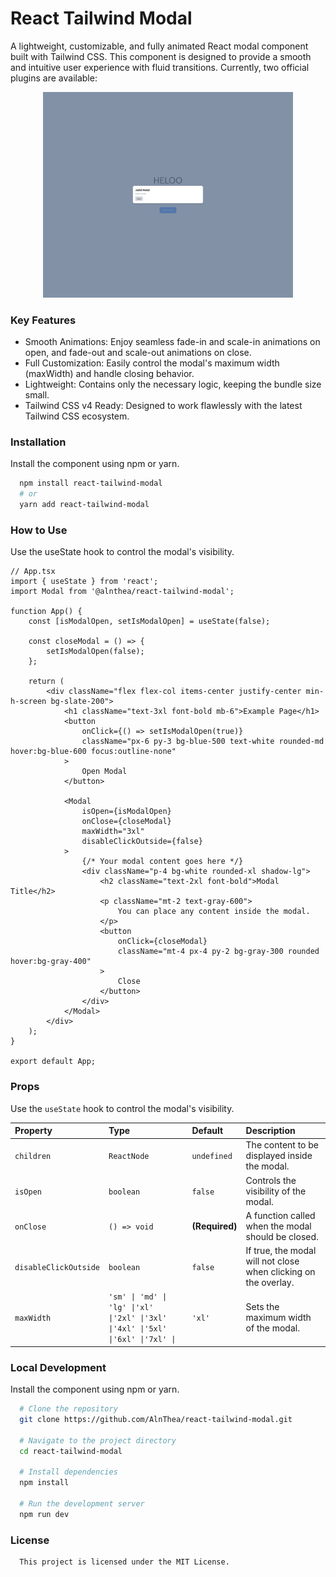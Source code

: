# React Tailwind Modal

A lightweight, customizable, and fully animated React modal component built with Tailwind CSS. This component is designed to provide a smooth and intuitive user experience with fluid transitions.
Currently, two official plugins are available:

<p align="center">
  <img src="https://github.com/AlnThea/react-tailwind-modal/blob/master/public/img.png" width="400" alt="React Tailwind Modal Demo" />
</p>

### Key Features

- Smooth Animations: Enjoy seamless fade-in and scale-in animations on open, and fade-out and scale-out animations on close.
- Full Customization: Easily control the modal's maximum width (maxWidth) and handle closing behavior.
- Lightweight: Contains only the necessary logic, keeping the bundle size small.
- Tailwind CSS v4 Ready: Designed to work flawlessly with the latest Tailwind CSS ecosystem.

### Installation

Install the component using npm or yarn.
```bash
  npm install react-tailwind-modal
  # or
  yarn add react-tailwind-modal
```

### How to Use

Use the useState hook to control the modal's visibility.
```tsx
// App.tsx
import { useState } from 'react';
import Modal from '@alnthea/react-tailwind-modal';

function App() {
    const [isModalOpen, setIsModalOpen] = useState(false);

    const closeModal = () => {
        setIsModalOpen(false);
    };

    return (
        <div className="flex flex-col items-center justify-center min-h-screen bg-slate-200">
            <h1 className="text-3xl font-bold mb-6">Example Page</h1>
            <button
                onClick={() => setIsModalOpen(true)}
                className="px-6 py-3 bg-blue-500 text-white rounded-md hover:bg-blue-600 focus:outline-none"
            >
                Open Modal
            </button>

            <Modal
                isOpen={isModalOpen}
                onClose={closeModal}
                maxWidth="3xl"
                disableClickOutside={false}
            >
                {/* Your modal content goes here */}
                <div className="p-4 bg-white rounded-xl shadow-lg">
                    <h2 className="text-2xl font-bold">Modal Title</h2>
                    <p className="mt-2 text-gray-600">
                        You can place any content inside the modal.
                    </p>
                    <button
                        onClick={closeModal}
                        className="mt-4 px-4 py-2 bg-gray-300 rounded hover:bg-gray-400"
                    >
                        Close
                    </button>
                </div>
            </Modal>
        </div>
    );
}

export default App;
```
### Props

Use the `useState` hook to control the modal's visibility.

| Property | Type                                                                             | Default | Description |
| :--- |:---------------------------------------------------------------------------------| :--- | :--- |
| `children` | `ReactNode`                                                                      | `undefined` | The content to be displayed inside the modal. |
| `isOpen` | `boolean`                                                                        | `false` | Controls the visibility of the modal. |
| `onClose` | `() => void`                                                                     | **(Required)** | A function called when the modal should be closed. |
| `disableClickOutside` | `boolean`                                                                        | `false` | If true, the modal will not close when clicking on the overlay. |
| `maxWidth` | `'sm' \| 'md' \| 'lg' \|'xl' \|'2xl' \|'3xl' \|'4xl' \|'5xl' \|'6xl' \|'7xl' \|` | `'xl'` | Sets the maximum width of the modal. |



### Local Development

Install the component using npm or yarn.
```bash
  # Clone the repository
  git clone https://github.com/AlnThea/react-tailwind-modal.git
    
  # Navigate to the project directory
  cd react-tailwind-modal
    
  # Install dependencies
  npm install
    
  # Run the development server
  npm run dev
```

### License

```
  This project is licensed under the MIT License.
```